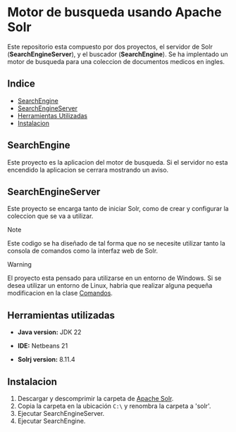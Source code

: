 # Motor de busqueda usando Apache Solr

Este repositorio esta compuesto por dos proyectos, el servidor de Solr (**SearchEngineServer**), y el buscador (**SearchEngine**).
Se ha implentado un motor de busqueda para una coleccion de documentos medicos en ingles.


## Indice
- [SearchEngine](#SearchEngine)
- [SearchEngineServer](#SearchEngineServer)
- [Herramientas Utilizadas](#Herramientas)
- [Instalacion](#Instalacion)

## SearchEngine

Este proyecto es la aplicacion del motor de busqueda. 
Si el servidor no esta encendido la aplicacion se cerrara mostrando un aviso.


## SearchEngineServer

Este proyecto se encarga tanto de iniciar Solr, como de crear y configurar la coleccion que se va a utilizar.

> [!Note]
> Este codigo se ha diseñado de tal forma que no se necesite utilizar tanto la consola de comandos
como la interfaz web de Solr.

> [!Warning]
> El proyecto esta pensado para utilizarse en un entorno de Windows. Si se desea utilizar un entorno de Linux,
habria que realizar alguna pequeña modificacion en la clase [Comandos](./SearchEngineServer/src/main/java/com/modelo/solr/Comandos.java).

## Herramientas utilizadas
- **Java version:** JDK 22
+ **IDE:** Netbeans 21
- **Solrj version:** 8.11.4

## Instalacion

1. Descargar y descomprimir la carpeta de [Apache Solr](https://solr.apache.org/downloads.html).
2. Copia la carpeta en la ubicación `C:\` y renombra la carpeta a 'solr'.
3. Ejecutar SearchEngineServer.
4. Ejecutar SearchEngine.

